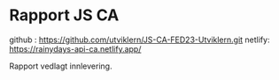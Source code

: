 # Rapport JS CA

github : https://github.com/utviklern/JS-CA-FED23-Utviklern.git
netlify: https://rainydays-api-ca.netlify.app/


Rapport vedlagt innlevering.